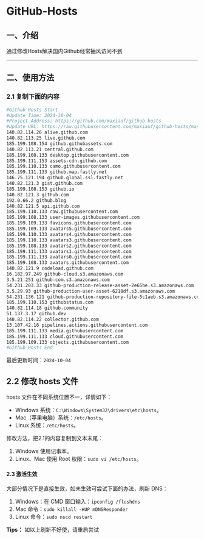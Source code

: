 # GitHub-Hosts

## 一、介绍
通过修改Hosts解决国内Github经常抽风访问不到

---

## 二、使用方法

### 2.1 复制下面的内容
```bash
#Github Hosts Start
#Update Time: 2024-10-04
#Project Address: https://github.com/maxiaof/github-hosts
#Update URL: https://raw.githubusercontent.com/maxiaof/github-hosts/master/hosts
140.82.114.26 alive.github.com
140.82.113.25 live.github.com
185.199.108.154 github.githubassets.com
140.82.113.21 central.github.com
185.199.108.133 desktop.githubusercontent.com
185.199.111.153 assets-cdn.github.com
185.199.110.133 camo.githubusercontent.com
185.199.111.133 github.map.fastly.net
146.75.121.194 github.global.ssl.fastly.net
140.82.121.3 gist.github.com
185.199.108.153 github.io
140.82.121.3 github.com
192.0.66.2 github.blog
140.82.121.5 api.github.com
185.199.110.133 raw.githubusercontent.com
185.199.108.133 user-images.githubusercontent.com
185.199.109.133 favicons.githubusercontent.com
185.199.109.133 avatars5.githubusercontent.com
185.199.110.133 avatars4.githubusercontent.com
185.199.110.133 avatars3.githubusercontent.com
185.199.108.133 avatars2.githubusercontent.com
185.199.111.133 avatars1.githubusercontent.com
185.199.111.133 avatars0.githubusercontent.com
185.199.108.133 avatars.githubusercontent.com
140.82.121.9 codeload.github.com
16.182.97.249 github-cloud.s3.amazonaws.com
3.5.21.251 github-com.s3.amazonaws.com
54.231.203.33 github-production-release-asset-2e65be.s3.amazonaws.com
3.5.29.93 github-production-user-asset-6210df.s3.amazonaws.com
54.231.136.121 github-production-repository-file-5c1aeb.s3.amazonaws.com
185.199.110.153 githubstatus.com
140.82.114.18 github.community
51.137.3.17 github.dev
140.82.114.22 collector.github.com
13.107.42.16 pipelines.actions.githubusercontent.com
185.199.111.133 media.githubusercontent.com
185.199.111.133 cloud.githubusercontent.com
185.199.109.133 objects.githubusercontent.com
#Github Hosts End

```
最后更新时间：`2024-10-04`

## 2.2 修改 hosts 文件
hosts 文件在不同系统位置不一，详情如下：
- Windows 系统：`C:\Windows\System32\drivers\etc\hosts`。
- Mac（苹果电脑）系统：`/etc/hosts`。
- Linux 系统：`/etc/hosts`。

修改方法，把2.1的内容复制到文本末尾：

1. Windows 使用记事本。
2. Linux、Mac 使用 Root 权限：`sudo vi /etc/hosts`。

#### 2.3 激活生效
大部分情况下是直接生效，如未生效可尝试下面的办法，刷新 DNS：

1. Windows：在 CMD 窗口输入：`ipconfig /flushdns`
2. Mac 命令：`sudo killall -HUP mDNSResponder`
3. Linux 命令：`sudo nscd restart`

**Tips：** 如以上刷新不好使，请重启尝试
